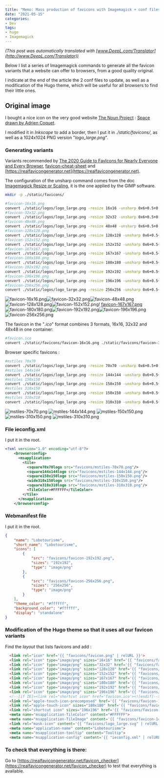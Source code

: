 ```yaml
---
title: "Memo: Mass production of favicons with Imagemagick + conf files for browsers"
date: "2021-05-15"
categories:
- Dev
tags:
- hugo
- Imagemagick
---
```


_(This post was automatically translated with [www.DeepL.com/Translator](http://www.DeepL.com/Translator))_

Below I list a series of Imagemagick commands to generate all the favicon variants that a website can offer to browsers, from a good quality original.

I indicate at the end of the article the 2 conf files to update, as well as a modification of the Hugo theme, which will be useful for all browsers to find their little ones.

<!--more-->

## Original image

I bought a nice icon on the very good website [The Noun Project](https://thenounproject.com/) : [Space drawn by Adrien Coquet](https://thenounproject.com/term/space/2217279/). 

I modified it in _Inkscape_ to add a border, then I put it in _./static/favicons/_, as well as a 1024x1024 PNG version "_logo_large.png_".


### Generating variants

Variants recommended by [The 2020 Guide to FavIcons for Nearly Everyone and Every Browser](https://www.emergeinteractive.com/insights/detail/the-essentials-of-favicons/), [favicon-cheat-sheet](https://github.com/audreyfeldroy/favicon-cheat-sheet) and [https://realfavicongenerator.net](https://realfavicongenerator.net).

The configuration of the unsharp command comes from the doc [Imagemagick Resize or Scaling](https://legacy.imagemagick.org/Usage/resize/), it is the one applied by the GIMP software.

```sh
mkdir -p ./static/favicons/

#favicon-16x16.png
convert ./static/logos/logo_large.png -resize 16x16 -unsharp 0x6+0.5+0 ./static/favicons/favicon-16x16.png
#favicon-32x32.png
convert ./static/logos/logo_large.png -resize 32x32 -unsharp 0x6+0.5+0 ./static/favicons/favicon-32x32.png
#favicon-48x48.png
convert ./static/logos/logo_large.png -resize 48x48 -unsharp 0x6+0.5+0 ./static/favicons/favicon-48x48.png
#favicon-128x128.png
convert ./static/logos/logo_large.png -resize 128x128 -unsharp 0x6+0.5+0 ./static/favicons/favicon-128x128.png
#favicon-152x152.png
convert ./static/logos/logo_large.png -resize 152x152 -unsharp 0x6+0.5+0 ./static/favicons/favicon-152x152.png
#favicon-167x167.png
convert ./static/logos/logo_large.png -resize 167x167 -unsharp 0x6+0.5+0 ./static/favicons/favicon-167x167.png
#favicon-180x180.png
convert ./static/logos/logo_large.png -resize 180x180 -unsharp 0x6+0.5+0 ./static/favicons/favicon-180x180.png
#favicon-192x192.png
convert ./static/logos/logo_large.png -resize 192x192 -unsharp 0x6+0.5+0 ./static/favicons/favicon-192x192.png
#favicon-196x196.png
convert ./static/logos/logo_large.png -resize 196x196 -unsharp 0x6+0.5+0 ./static/favicons/favicon-196x196.png
#favicon-256x256.png
convert ./static/logos/logo_large.png -resize 256x256 -unsharp 0x6+0.5+0 ./static/favicons/favicon-256x256.png
```



![favicon-16x16.png](favicon-16x16.png)![favicon-32x32.png](favicon-32x32.png)![favicon-48x48.png](favicon-48x48.png)![favicon-128x128.png](favicon-128x128.png)![favicon-152x152.png](favicon-152x152.png)! [favicon-167x167.png](favicon-167x167.png)![favicon-180x180.png](favicon-180x180.png)![favicon-192x192.png](favicon-192x192.png)![favicon-196x196.png](favicon-196x196.png)![favicon-256x256.png](favicon-256x256.png)


The favicon in the "_.ico_" format combines 3 formats, 16x16, 32x32 and 48x48 in one container:

```sh
#favicon.ico
convert ./static/favicons/favicon-16x16.png ./static/favicons/favicon-32x32.png ./static/favicons/favicon-48x48.png ./static/favicon.ico
```

Browser specific favicons :

```sh
#mstiles 70x70
convert ./static/logos/logo_large.png -resize 70x70 -unsharp 0x6+0.5+0 ./static/favicons/mstiles-70x70.png
#mstiles 144x144
convert ./static/logos/logo_large.png -resize 144x144 -unsharp 0x6+0.5+0 ./static/favicons/mstiles-144x144.png
#mstiles 150x150
convert ./static/logos/logo_large.png -resize 150x150 -unsharp 0x6+0.5+0 ./static/favicons/mstiles-150x150.png
#mstiles 310x150
convert ./static/logos/logo_large.png -resize 150x150 -unsharp 0x6+0.5+0  -background transparent -gravity center -extent 310x150 ./static/favicons/mstiles-310x150.png
#mstiles 310x310
convert ./static/logos/logo_large.png -resize 310x310 -unsharp 0x6+0.5+0 ./static/favicons/mstiles-310x310.png
```

![mstiles-70x70.png](mstiles-70x70.png)
![mstiles-144x144.png](mstiles-144x144.png)
![mstiles-150x150.png](mstiles-150x150.png)
![mstiles-310x150.png](mstiles-310x150.png)
![mstiles-310x310.png](mstiles-310x310.png)

### File ieconfig.xml

I put it in the root.

```xml
<?xml version="1.0" encoding="utf-8"?>
    <browserconfig>
      <msapplication>
        <tile>
          <square70x70logo src="favicons/mstiles-70x70.png"/>
          <square144x144logo src="favicons/mstiles-144x144.png"/>
          <square150x150logo src="favicons/mstiles-150x150.png"/>
          <wide310x150logo src="favicons/mstiles-310x150.png"/>
          <square310x310logo src="favicons/mstiles-310x310.png"/>
          <TileColor>#FFFFFF</TileColor>
        </tile>
      </msapplication>
    </browserconfig>
```

### Webmanifest file

I put it in the root.

```json
{
    "name": "Lobotourisme",
    "short_name": "Lobotourisme",
    "icons": [
        {
            "src": "favicons/favicon-192x192.png",
            "sizes": "192x192",
            "type": "image/png"
        },
        {
            "src": "favicons/favicon-256x256.png",
            "sizes": "256x256",
            "type": "image/png"
        }
    ],
    "theme_color": "#ffffff",
    "background_color": "#ffffff",
    "display": "standalone"
}

```


### Modification of the Hugo theme so that it uses all our favicon variants

Find the _layout_ that lists favicons and add :

```html
  <link rel="icon" href='{{ "favicons/favicon.png" | relURL }}'>
  <link rel="icon" type="image/png" sizes="16x16" href='{{ "favicons/favicon-16x16.png" | relURL }}'>
  <link rel="icon" type="image/png" sizes="32x32" href='{{ "favicons/favicon-32x32.png" | relURL }}'>
  <link rel="icon" type="image/png" sizes="128x128" href='{{ "favicons/favicon-128x128.png" | relURL }}'>
  <link rel="icon" type="image/png" sizes="152x152" href='{{ "favicons/favicon-152x152.png" | relURL }}'>
  <link rel="icon" type="image/png" sizes="167x167" href='{{ "favicons/favicon-167x167.png" | relURL }}'>
  <link rel="icon" type="image/png" sizes="180x180" href='{{ "favicons/favicon-180x180.png" | relURL }}'>
  <link rel="icon" type="image/png" sizes="192x192" href='{{ "favicons/favicon-192x192.png" | relURL }}'>
  <link rel="icon" type="image/png" sizes="196x196" href='{{ "favicons/favicon-196x196.png" | relURL }}'>
  <!--[if IE]><link rel="shortcut icon" href='favicon.ico'><![endif]-->
  <link rel="apple-touch-icon-precomposed" href='{{ "favicons/favicon-180x180.png" | relURL }}'>
  <link rel="apple-touch-icon" sizes="180x180" href='{{ "favicons/favicon-180x180.png" | relURL }}'>
  <link rel="shortcut icon" sizes="196x196" href='{{ "favicons/favicon-196x196.png" | relURL }}'>
  <meta name="msapplication-TileColor" content="#FFFFFF">
  <meta name="msapplication-TileImage" content='{{ "favicons/favicon-144x144.png" | relURL }}'>
  <link rel="mask-icon" content='{{ "favicons/logo_large.svg" | relURL }}' color="#000000">
  <meta name="application-name" content="Lobotourisme">
  <meta name="msapplication-tooltip" content="Tooltip">
  <meta name="msapplication-config" content='{{ "ieconfig.xml" | relURL }}'>
```

### To check that everything is there:

Go to [https://realfavicongenerator.net/favicon_checker](https://realfavicongenerator.net/favicon_checker) to test that everything is available.

